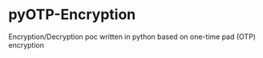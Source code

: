 # pyOTP-Encryption
Encryption/Decryption poc written in python based on one-time pad (OTP) encryption
